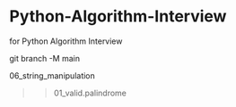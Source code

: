 # Python-Algorithm-Interview
for Python Algorithm Interview

git branch -M main

06_string_manipulation
>> 01_valid.palindrome
